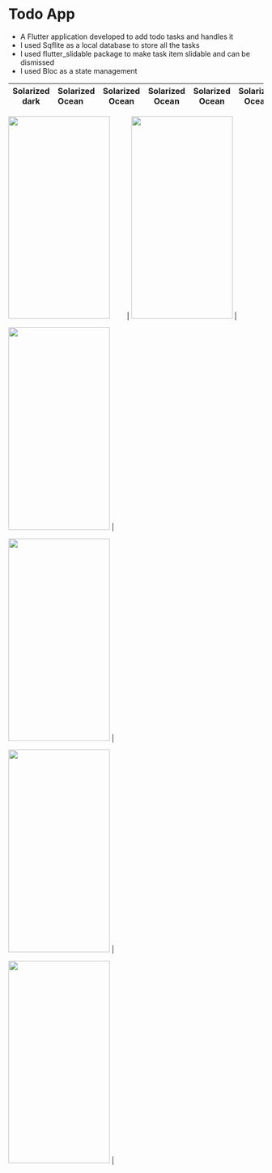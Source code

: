 # **Todo App**
- A Flutter application developed to add todo tasks and handles it
- I used Sqflite as a local database to store all the tasks
- I used flutter_slidable package to make task item slidable and can be dismissed
- I used Bloc as a state management



Solarized dark             |  Solarized Ocean                    |  Solarized Ocean     |  Solarized Ocean              |  Solarized Ocean   |  Solarized Ocean
:-------------------------:|:-------------------------|:-------------------------:|:-------------------------:|:-------------------------:|:-------------------------:

<img style="margin-right: 30px" src="https://user-images.githubusercontent.com/100282230/158493018-1d228376-9de7-446c-9938-cb5c5223cbfd.jpeg" width="200" height="400" />  | 
<img src="https://user-images.githubusercontent.com/100282230/158494414-c22b366b-2a86-4ede-8755-6811f520b636.jpeg" width="200" height="400" /> |

<img src="https://user-images.githubusercontent.com/100282230/158495103-7f7a2b55-f4b8-4635-8dfc-4343522e4f10.jpeg" width="200" height="400" /> |         

<img src="https://user-images.githubusercontent.com/100282230/158494639-db466286-6659-4bd5-abbc-d394d36bba15.jpeg" width="200" height="400" /> |
                                                                                                                                          
                                         
                                                                                             
<img src="https://user-images.githubusercontent.com/100282230/158494691-9507df8a-bf9a-409d-8d3c-c778486434d4.jpeg" width="200" height="400" /> |



<img src="https://user-images.githubusercontent.com/100282230/158494749-ea9f6848-c81f-4249-9bd4-28ff97142711.jpeg" width="200" height="400" />  |
                                                                                                                                          
                                                                                                                                          







